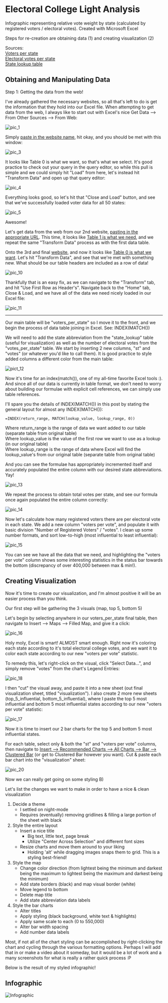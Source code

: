 # Electoral College Light Analysis

Infographic representing relative vote weight by state (calculated by registered voters / electoral votes). Created with Microsoft Excel

Steps for re-creation are obtaining data (1) and creating visualization (2)

Sources:<br/>
[Voters per state](https://worldpopulationreview.com/state-rankings/number-of-registered-voters-by-state)<br/>
[Electoral votes per state](https://state.1keydata.com/state-electoral-votes.php)<br/>
[State lookup table](https://www.extendoffice.com/documents/excel/3332-excel-convert-state-name-to-abbreviation.html)<br/>

## Obtaining and Manipulating Data

Step 1: Getting the data from the web!

I've already gathered the necessary websites, so all that's left to do is get the information that they hold into our Excel file. When attempting to get data from the web, I always like to start out with Excel's nice Get Data --> From Other Sources --> From Web:

![pic_1](https://raw.githubusercontent.com/Pressed-In/Electoral_College/main/Project_Pics/pic_1_b.png)

Simply [paste in the website name](https://raw.githubusercontent.com/Pressed-In/Electoral_College/main/Project_Pics/pic_2_b.png), hit okay, and you should be met with this window:

![pic_3](https://raw.githubusercontent.com/Pressed-In/Electoral_College/main/Project_Pics/pic_3_b.png)

It looks like Table 0 is what we want, so that's what we select. It's good practice to check out your query in the query editor, so while this pull is simple and we could simply hit "Load" from here, let's instead hit "Transform Data" and open up that query editor:

![pic_4](https://github.com/Pressed-In/Electoral_College/blob/main/Project_Pics/pic_4_b.png)

Everything looks good, so let's hit that "Close and Load" button, and see that we've successfully loaded voter data for all 50 states:

![pic_5](https://raw.githubusercontent.com/Pressed-In/Electoral_College/main/Project_Pics/pic_5_b.png)

Awesome!

Let's get data from the web from our 2nd website, [pasting in the appropriate URL](https://raw.githubusercontent.com/Pressed-In/Electoral_College/main/Project_Pics/pic_6_b.png). This time, it looks like [Table 1 is what we need](https://raw.githubusercontent.com/Pressed-In/Electoral_College/main/Project_Pics/pic_7_b.png), and we repeat the same "Transform Data" process as with the first data table.

Onto the 3rd and final [website](https://raw.githubusercontent.com/Pressed-In/Electoral_College/main/Project_Pics/pic_8_b.png), and now it looks like [Table 0 is what we want](https://raw.githubusercontent.com/Pressed-In/Electoral_College/main/Project_Pics/pic_9_b.png). Let's hit "Transform Data", and see that we're met with something new. What should be our table headers are included as a row of data!

![pic_10](https://raw.githubusercontent.com/Pressed-In/Electoral_College/main/Project_Pics/pic_10_b.png)

Thankfully that is an easy fix, as we can navigate to the "Transform" tab, and hit "Use First Row as Header's". Navigate back to the "Home" tab, Close & Load, and we have all of the data we need nicely loaded in our Excel file:

![pic_11](https://raw.githubusercontent.com/Pressed-In/Electoral_College/main/Project_Pics/pic_11_b.png)

---------------------

Our main table will be "voters_per_state" so I move it to the front, and we begin the process of data table joining in Excel. See: INDEX(MATCH())

We will need to add the state abbreviation from the "state_lookup" table (useful for visualization) as well as the number of electoral votes from the "votes_per_state" table. We start by inserting 2 new columns, "st" and "votes" (or whatever you'd like to call them). It is good practice to style added columns a different color from the main table:

![pict_12](https://raw.githubusercontent.com/Pressed-In/Electoral_College/main/Project_Pics/pic_12.png)

Now it's time for an index(match()), one of my all-time favorite Excel tools :). And since all of our data is currently in table format, we don't need to worry about building our formulae with explicit cell references, we can simply use table references.

I'll spare you the details of INDEX(MATCH()) in this post by stating the general layout for almost any INDEX(MATCH()):

`=INDEX(return_range, MATCH(lookup_value, lookup_range, 0))`

Where return_range is the range of data we want added to our table (separate table from original table)<br/>
Where lookup_value is the value of the first row we want to use as a lookup (in our original table)<br/>
Where lookup_range is the range of data where Excel will find the lookup_value's from our original table (separate table from original table)

And you can see the formulae has appropriately incremented itself and accurately populated the entire column with our desired state abbreviations. Yay!

![pic_13](https://raw.githubusercontent.com/Pressed-In/Electoral_College/main/Project_Pics/pic_13.png)

We repeat the process to obtain total votes per state, and see our formula once again populated the entire column correctly:

![pic_14](https://raw.githubusercontent.com/Pressed-In/Electoral_College/main/Project_Pics/pic_14.png)

Now let's calculate how many registered voters there are per electoral vote in each state. We add a new column "voters per vote", and populate it with basic division "Number of Registered Voters" / "votes". I clean up some number formats, and sort low-to-high (most influential to least influential):

![pic_15](https://raw.githubusercontent.com/Pressed-In/Electoral_College/main/Project_Pics/pic_15.png)

You can see we have all the data that we need, and highlighting the "voters per vote" column shows some interesting statistics in the status bar towards the bottom (discrepancy of over 400,000 between max & min!).

## Creating Visualization

Now it's time to create our visualization, and I'm almost positive it will be an easier process than you think.

Our first step will be gathering the 3 visuals (map, top 5, bottom 5)

Let's begin by selecting anywhere in our voters_per_state final table, then navigate to Insert --> Maps --> Filled Map, and give it a click:

![pic_16](https://raw.githubusercontent.com/Pressed-In/Electoral_College/main/Project_Pics/pic_16.png)

Holy moly, Excel is smart! ALMOST smart enough. Right now it's coloring each state according to it's total electoral college votes, and we want it to color each state according to our new "voters per vote" statistic.

To remedy this, let's right-click on the visual, click "Select Data...", and simply remove "votes" from the chart's Legend Entries:

![pic_18](https://raw.githubusercontent.com/Pressed-In/Electoral_College/main/Project_Pics/pic_18.png)

I then "cut" the visual away, and paste it into a new sheet (out final visualization sheet, titled "visualization"). I also create 2 more new sheets (top_5_influential, bottom_5_influential), where I paste the top 5 most influential and bottom 5 most influential states according to our new "voters per vote" statistic:

![pic_17](https://raw.githubusercontent.com/Pressed-In/Electoral_College/main/Project_Pics/pic_17.png)

Now it is time to insert our 2 bar charts for the top 5 and bottom 5 most influential states. 

For each table, select only & both the "st" and "voters per vote" columns, then navigate to [Insert --> Recommended Charts --> All Charts --> Bar --> Clustered Bar](https://raw.githubusercontent.com/Pressed-In/Electoral_College/main/Project_Pics/pic_19.png) (or get to Clustered Bar however you want). Cut & paste each bar chart into the "visualization" sheet:

![pic_20](https://raw.githubusercontent.com/Pressed-In/Electoral_College/main/Project_Pics/pic_21.png)

Now we can really get going on some styling B)

Let's list the changes we want to make in order to have a nice & clean visualization

1. Decide a theme
   * I settled on night-mode
   * Requires (eventually) removing gridlines & filling a large portion of the sheet with black
2. Style the entire layout
   * Insert a nice title
     * Big text, little text, page break
     * Utilize "Center Across Selection" and different font sizes
   * Resize charts and move them around to your liking
     * Holding 'alt' while dragging images snaps them to grid. This is a styling best-friend!
3. Style the map
   * Change color direction (from lightest being the minimum and darkest being the maximum to lightest being the maximum and darkest being the minimum)
   * Add state borders (black) and map visual border (white)
   * Move legend to bottom
   * Delete map title
   * Add state abbreviation data labels
4. Style the bar charts
   * Alter titles
   * Apply styling (black background, white text & highlights)
   * Apply same scale to each (0 to 550,000)
   * Alter bar width spacing
   * Add number data labels

Most, if not all of the chart styling can be accomplished by right-clicking the chart and cycling through the various formatting options. Perhaps I will add that in or make a video about it someday, but it would be a lot of work and a many screenshots for what is really a rather quick process :P

Below is the result of my styled infographic!

## Infographic

![Infographic](https://raw.githubusercontent.com/Pressed-In/Electoral_College/main/electoral_weight_viz.png)
